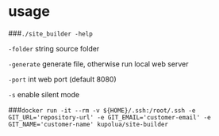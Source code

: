 # usage

###`./site_builder -help`
  
  `-folder` string 
  source folder
  
  `-generate`
        generate file, otherwise run local web server
  
  `-port` int
        web port (default 8080)
  
  `-s`    enable silent mode


###`docker run -it --rm -v ${HOME}/.ssh:/root/.ssh -e GIT_URL='repository-url' -e GIT_EMAIL='customer-email' -e GIT_NAME='customer-name' kupolua/site-builder`
